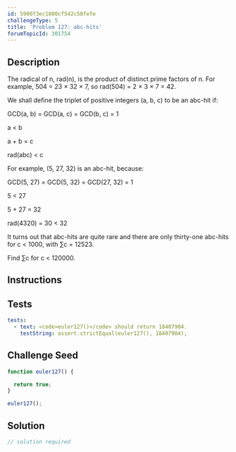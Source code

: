 ```yaml
---
id: 5900f3ec1000cf542c50fefe
challengeType: 5
title: 'Problem 127: abc-hits'
forumTopicId: 301754
---
```


## Description

<section id='description'>

The radical of n, rad(n), is the product of distinct prime factors of n. For example, 504 = 23 × 32 × 7, so rad(504) = 2 × 3 × 7 = 42.

We shall define the triplet of positive integers (a, b, c) to be an abc-hit if:

GCD(a, b) = GCD(a, c) = GCD(b, c) = 1

a &lt; b

a + b = c

rad(abc) &lt; c

For example, (5, 27, 32) is an abc-hit, because:

GCD(5, 27) = GCD(5, 32) = GCD(27, 32) = 1

5 &lt; 27

5 + 27 = 32

rad(4320) = 30 &lt; 32

It turns out that abc-hits are quite rare and there are only thirty-one abc-hits for c &lt; 1000, with ∑c = 12523.

Find ∑c for c &lt; 120000.

</section>

## Instructions

<section id='instructions'>

</section>

## Tests

<section id='tests'>

```yml
tests:
  - text: <code>euler127()</code> should return 18407904.
    testString: assert.strictEqual(euler127(), 18407904);

```

</section>

## Challenge Seed

<section id='challengeSeed'>

<div id='js-seed'>

```js
function euler127() {

  return true;
}

euler127();
```

</div>

</section>

## Solution

<section id='solution'>

```js
// solution required
```

</section>
